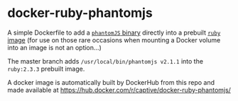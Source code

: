 # docker-ruby-phantomjs

A simple Dockerfile to add a [`phantomJS` binary](http://phantomjs.org/download.html) directly into 
a prebuilt [`ruby` image](https://hub.docker.com/r/_/ruby/) (for use on those rare occasions 
when mounting a Docker volume into an image is not an option...)

The master branch adds `/usr/local/bin/phantomjs v2.1.1` into the `ruby:2.3.3` prebuilt image.

A docker image is automatically built by DockerHub from this repo 
and made available at https://hub.docker.com/r/captive/docker-ruby-phantomjs/
